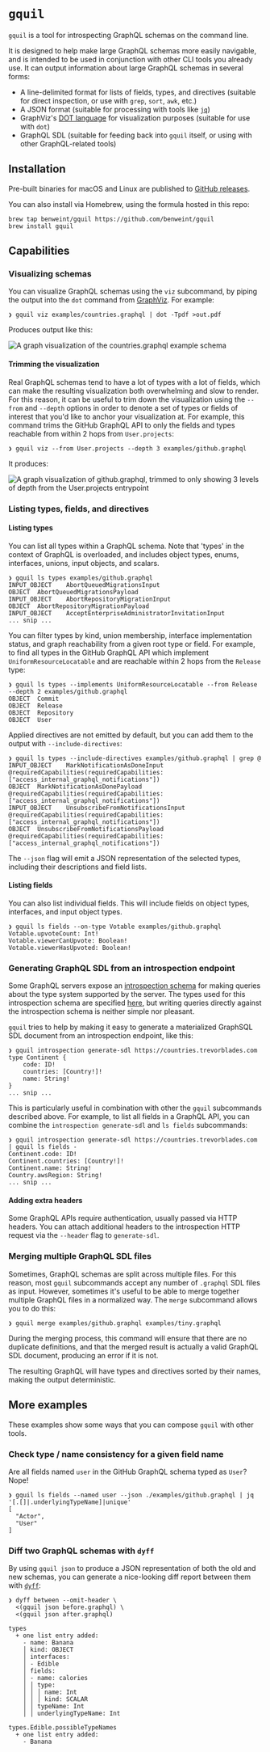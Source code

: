 # `gquil`

`gquil` is a tool for introspecting GraphQL schemas on the command line.

It is designed to help make large GraphQL schemas more easily navigable, and is intended to be used in conjunction with other CLI tools you already use. It can output information about large GraphQL schemas in several forms:

- A line-delimited format for lists of fields, types, and directives (suitable for direct inspection, or use with `grep`, `sort`, `awk`, etc.)
- A JSON format (suitable for processing with tools like [`jq`](https://github.com/jqlang/jq))
- GraphViz's [DOT language](https://graphviz.org/doc/info/lang.html) for visualization purposes (suitable for use with `dot`)
- GraphQL SDL (suitable for feeding back into `gquil` itself, or using with other GraphQL-related tools)

## Installation

Pre-built binaries for macOS and Linux are published to [GitHub releases](https://github.com/benweint/gquil/releases).

You can also install via Homebrew, using the formula hosted in this repo:

```
brew tap benweint/gquil https://github.com/benweint/gquil
brew install gquil
```

## Capabilities

### Visualizing schemas

You can visualize GraphQL schemas using the `viz` subcommand, by piping the output into the `dot` command from [GraphViz](https://graphviz.org/). For example:

```
❯ gquil viz examples/countries.graphql | dot -Tpdf >out.pdf
```

Produces output like this:

![A graph visualization of the countries.graphql example schema](./examples/images/countries.png)

#### Trimming the visualization

Real GraphQL schemas tend to have a lot of types with a lot of fields, which can make the resulting visualization both overwhelming and slow to render. For this reason, it can be useful to trim down the visualization using the `--from` and `--depth` options in order to denote a set of types or fields of interest that you'd like to anchor your visualization at. For example, this command trims the GitHub GraphQL API to only the fields and types reachable from within 2 hops from `User.projects`:

```
❯ gquil viz --from User.projects --depth 3 examples/github.graphql
```

It produces:

![A graph visualization of github.graphql, trimmed to only showing 3 levels of depth from the User.projects entrypoint](./examples/images/user-projects.png)

### Listing types, fields, and directives

#### Listing types

You can list all types within a GraphQL schema. Note that 'types' in the context of GraphQL is overloaded, and includes object types, enums, interfaces, unions, input objects, and scalars.

```
❯ gquil ls types examples/github.graphql
INPUT_OBJECT	AbortQueuedMigrationsInput
OBJECT	AbortQueuedMigrationsPayload
INPUT_OBJECT	AbortRepositoryMigrationInput
OBJECT	AbortRepositoryMigrationPayload
INPUT_OBJECT	AcceptEnterpriseAdministratorInvitationInput
... snip ...
```

You can filter types by kind, union membership, interface implementation status, and graph reachability from a given root type or field. For example, to find all types in the GitHub GraphQL API which implement `UniformResourceLocatable` and are reachable within 2 hops from the `Release` type:

```
❯ gquil ls types --implements UniformResourceLocatable --from Release --depth 2 examples/github.graphql
OBJECT	Commit
OBJECT	Release
OBJECT	Repository
OBJECT	User
```

Applied directives are not emitted by default, but you can add them to the output with `--include-directives`:

```
❯ gquil ls types --include-directives examples/github.graphql | grep @
INPUT_OBJECT	MarkNotificationAsDoneInput @requiredCapabilities(requiredCapabilities: ["access_internal_graphql_notifications"])
OBJECT	MarkNotificationAsDonePayload @requiredCapabilities(requiredCapabilities: ["access_internal_graphql_notifications"])
INPUT_OBJECT	UnsubscribeFromNotificationsInput @requiredCapabilities(requiredCapabilities: ["access_internal_graphql_notifications"])
OBJECT	UnsubscribeFromNotificationsPayload @requiredCapabilities(requiredCapabilities: ["access_internal_graphql_notifications"])
```

The `--json` flag will emit a JSON representation of the selected types, including their descriptions and field lists.

#### Listing fields

You can also list individual fields. This will include fields on object types, interfaces, and input object types.

```
❯ gquil ls fields --on-type Votable examples/github.graphql 
Votable.upvoteCount: Int!
Votable.viewerCanUpvote: Boolean!
Votable.viewerHasUpvoted: Boolean!
```

### Generating GraphQL SDL from an introspection endpoint

Some GraphQL servers expose an [introspection schema](https://graphql.org/learn/introspection/) for making queries about the type system supported by the server. The types used for this introspection schema are specified [here](https://spec.graphql.org/October2021/#sec-Introspection), but writing queries directly against the introspection schema is neither simple nor pleasant.

`gquil` tries to help by making it easy to generate a materialized GraphSQL SDL document from an introspection endpoint, like this:

```
❯ gquil introspection generate-sdl https://countries.trevorblades.com
type Continent {
	code: ID!
	countries: [Country!]!
	name: String!
}
... snip ...
```

This is particularly useful in combination with other the `gquil` subcommands described above. For example, to list all fields in a GraphQL API, you can combine the `introspection generate-sdl` and `ls fields` subcommands:

```
❯ gquil introspection generate-sdl https://countries.trevorblades.com | gquil ls fields -
Continent.code: ID!
Continent.countries: [Country!]!
Continent.name: String!
Country.awsRegion: String!
... snip ...
```

#### Adding extra headers

Some GraphQL APIs require authentication, usually passed via HTTP headers. You can attach additional headers to the introspection HTTP request via the `--header` flag to `generate-sdl`.

### Merging multiple GraphQL SDL files

Sometimes, GraphQL schemas are split across multiple files. For this reason, most `gquil` subcommands accept any number of `.graphql` SDL files as input. However, sometimes it's useful to be able to merge together multiple GraphQL files in a normalized way. The `merge` subcommand allows you to do this:

```
❯ gquil merge examples/github.graphql examples/tiny.graphql
```

During the merging process, this command will ensure that there are no duplicate definitions, and that the merged result is actually a valid GraphQL SDL document, producing an error if it is not.

The resulting GraphQL will have types and directives sorted by their names, making the output deterministic.

## More examples

These examples show some ways that you can compose `gquil` with other tools.

### Check type / name consistency for a given field name

Are all fields named `user` in the GitHub GraphQL schema typed as `User`? Nope!

```
❯ gquil ls fields --named user --json ./examples/github.graphql | jq '[.[]|.underlyingTypeName]|unique'
[
  "Actor",
  "User"
]
```

### Diff two GraphQL schemas with `dyff`

By using `gquil json` to produce a JSON representation of both the old and new schemas, you can generate a nice-looking diff report between them with [`dyff`](https://github.com/homeport/dyff):

```
❯ dyff between --omit-header \
  <(gquil json before.graphql) \
  <(gquil json after.graphql)

types
  + one list entry added:
    - name: Banana
    │ kind: OBJECT
    │ interfaces:
    │ - Edible
    │ fields:
    │ - name: calories
    │ │ type:
    │ │ │ name: Int
    │ │ │ kind: SCALAR
    │ │ typeName: Int
    │ │ underlyingTypeName: Int

types.Edible.possibleTypeNames
  + one list entry added:
    - Banana
```